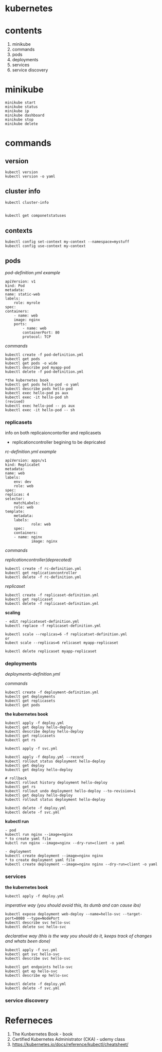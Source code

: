 # kubernetes 

# contents
1. minikube
2. commands
3. pods
4. deployments
5. services
6. service discovery

# minikube
    minikube start
    minikube status
    minikube ip
    minikube dashboard
    minikube stop
    minikube delete

# commands

## version
    kubectl version
    kubectl version -o yaml

## cluster info
    kubectl cluster-info

## 
    kubectl get componetstatuses

## contexts
    kubectl config set-context my-context --namespace=mystuff
    kubectl config use-context my-context

## pods
_pod-definition.yml example_
    
    apiVersion: v1
    kind: Pod
    metadata:
    name: static-web
    labels:
        role: myrole
    spec:
    containers:
        - name: web
        image: nginx
        ports:
            - name: web
            containerPort: 80
            protocol: TCP

_commands_
    
    kubectl create -f pod-definition.yml
    kubectl get pods
    kubectl get pods -o wide
    kubectl describe pod myapp-pod
    kubectl delete -f pod-definition.yml

    *the kubernetes book
    kubectl get pods hello-pod -o yaml
    kubectl describe pods hello-pod
    kubectl exec hello-pod ps aux
    kubectl exec -it hello-pod sh
    (revised)
    kubectl exec hello-pod -- ps aux
    kubectl exec -it hello-pod -- sh
     
### replicasets

info on both replicaioncontorller and replicasets

* replicationcontroller begining to be depricated

_rc-definition.yml example_
    
    apiVersion: apps/v1
    kind: ReplicaSet
    metadata:
    name: web
    labels:
        env: dev
        role: web
    spec:
    replicas: 4
    selector:
        matchLabels:
        role: web
    template:
        metadata:
        labels:
                role: web
        spec:
        containers:
        - name: nginx
                image: nginx

_commands_

_replicationcontroller(deprecated)_
    
    kubectl create -f rc-definition.yml
    kubectl get replicationcontroller
    kubectl delete -f rc-definition.yml

_replicaset_
    
    kubectl create -f replicaset-definition.yml
    kubectl get replicaset 
    kubectl delete -f replicaset-definition.yml

__scaling__
    
    - edit replicateset-definition.yml
    kubectl replace -f replicaset-definition.yml

    kubectl scale --replicas=6 -f replicatset-definition.yml
    or
    kubect scale --replicas=6 relicaset myapp-replicaset
    
    kubectl delete replicaset myapp-replicaset

### deployments
_deployments-definition.yml_

_commands_

    kubectl create -f deployment-definition.yml
    kubeclt get deployments
    kubectl get replicasets
    kubectl get pods

__the kubernetes book__

    kubectl apply -f deploy.yml
    kubectl get deploy hello-deploy
    kubectl describe deploy hello-deploy
    kubectl get replicasets
    kubectl get rs      

    kubectl apply -f svc.yml

    kubectl apply -f deploy.yml --record
    kubectl rollout status deployment hello-deploy
    kubectl get deploy
    kubectl get deploy hello-deploy 

    # rollback 
    kubectl rollout history deployment hello-deploy
    kubectl get rs
    kubectl rollout undo deployment hello-deploy --to-revision=1
    kubectl get deploy hello-deploy
    kubectl rollout status deployment hello-deploy
    
    kubectl delete -f deploy.yml
    kubectl delete -f svc.yml

__kubectl run__

    - pod
    kubectl run nginx --image=nginx
    * to create yaml file
    kubctl run nginx --image=nginx --dry-run=client -o yaml

    - deployment
    kubectl create deployment --image=nginx nginx
    * to create deployment yaml file
    kubectl create deployment --image=nginx nginx --dry-run=client -o yaml

### services

__the kubernetes book__

    kubectl apply -f deploy.yml

_imperative way (you should avoid this, its dumb and can cause ibs)_
    
    kubectl expose deployment web-deploy --name=hello-svc --target-port=8080 --type=NodePort
    kubectl describe svc hello-svc
    kubectl delete svc hello-svc

_declarative way (this is the way you should do it, keeps track of changes and whats been done)_

    kubectl apply -f svc.yml
    kubectl get svc hello-svc
    kubectl describe svc hello-svc

    kubectl get endpoints hello-svc
    kubectl get ep hello-svc
    kubectl describe ep hello-svc

    kubectl delete -f deploy.yml
    kubectl delete -f svc.yml

### service discovery 


# Referneces
1. The Kunbernetes Book - book
2. Certified Kubernetes Administrator (CKA) - udemy class
3. https://kubernetes.io/docs/reference/kubectl/cheatsheet/  
